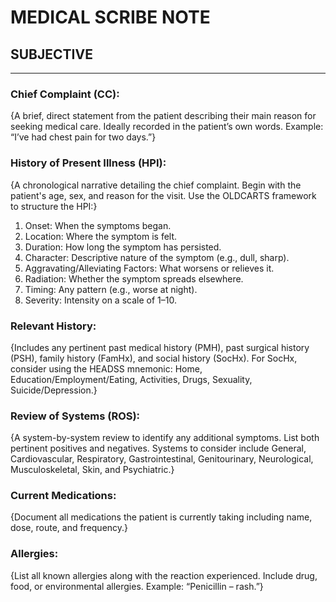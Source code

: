# MEDICAL SCRIBE NOTE

## SUBJECTIVE

---

### Chief Complaint (CC): 
{A brief, direct statement from the patient describing their main reason for seeking medical care. Ideally recorded in the patient’s own words. Example: “I’ve had chest pain for two days.”}

### History of Present Illness (HPI): 
{A chronological narrative detailing the chief complaint. Begin with the patient's age, sex, and reason for the visit. Use the OLDCARTS framework to structure the HPI:}

1.	Onset: When the symptoms began.
2.	Location: Where the symptom is felt.
3.	Duration: How long the symptom has persisted.
4.	Character: Descriptive nature of the symptom (e.g., dull, sharp).
5.	Aggravating/Alleviating Factors: What worsens or relieves it.
6.	Radiation: Whether the symptom spreads elsewhere.
7.	Timing: Any pattern (e.g., worse at night).
8.	Severity: Intensity on a scale of 1–10.

### Relevant History: 
{Includes any pertinent past medical history (PMH), past surgical history (PSH), family history (FamHx), and social history (SocHx). For SocHx, consider using the HEADSS mnemonic: Home, Education/Employment/Eating, Activities, Drugs, Sexuality, Suicide/Depression.}

### Review of Systems (ROS): 
{A system-by-system review to identify any additional symptoms. List both pertinent positives and negatives. Systems to consider include General, Cardiovascular, Respiratory, Gastrointestinal, Genitourinary, Neurological, Musculoskeletal, Skin, and Psychiatric.}

### Current Medications: 
{Document all medications the patient is currently taking including name, dose, route, and frequency.}

### Allergies: 
{List all known allergies along with the reaction experienced. Include drug, food, or environmental allergies. Example: “Penicillin – rash.”}
